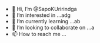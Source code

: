 - 👋 Hi, I’m @SapoKUririndga
- 👀 I’m interested in ...adg
- 🌱 I’m currently learning ...ab
- 💞️ I’m looking to collaborate on ...a
- 📫 How to reach me ...

<!---
SapoKUririn/SapoKUririn is a ✨ special ✨ repository because its `README.md` (this file) appears on your GitHub profile.
You can click the Preview link to take a look at your changes.
--->
